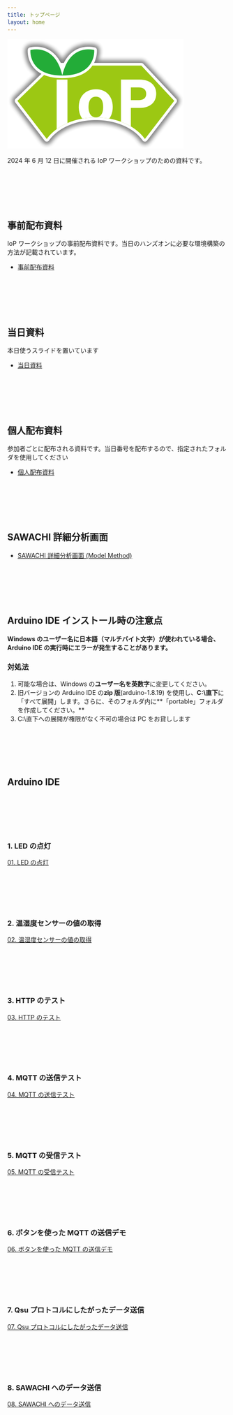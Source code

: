 ```yaml
---
title: トップページ
layout: home
---
```


![IoP Workshop](sawachi_logo.png)

2024 年 6 月 12 日に開催される IoP ワークショップのための資料です。

<div style="height: 80px;"></div>

## 事前配布資料

IoP ワークショップの事前配布資料です。当日のハンズオンに必要な環境構築の方法が記載されています。

- [事前配布資料](https://ptk-y-nakahira.github.io/typst-iop-advance-materials/)

<div style="height: 80px;"></div>

## 当日資料

本日使うスライドを置いています

- [当日資料](https://share.1password.com/s#jQ-LmexAohspvhsRDgA8-COaa1P96SwYjBeeoS0T-_Q)

<div style="height: 80px;"></div>

## 個人配布資料

参加者ごとに配布される資料です。当日番号を配布するので、指定されたフォルダを使用してください

- [個人配布資料](https://share.1password.com/s#3ywoKWNS_TePjkih8Ms8JGCrEhn3AR31hxBzovMZZhI)

<div style="height: 80px;"></div>

## SAWACHI 詳細分析画面

- [SAWACHI 詳細分析画面 (Model Method)](https://testbed-tech-mm.sawachi.com/)

<div style="height: 80px;"></div>

## Arduino IDE インストール時の注意点

**Windows のユーザー名に日本語（マルチバイト文字）が使われている場合、Arduino IDE の実行時にエラーが発生することがあります。**

### 対処法

1. 可能な場合は、Windows の**ユーザー名を英数字**に変更してください。
2. 旧バージョンの Arduino IDE の**zip 版**(arduino-1.8.19) を使用し、**C:\直下**に「すべて展開」します。さらに、そのフォルダ内に**「portable」フォルダを作成してください。**
3. C:\直下への展開が権限がなく不可の場合は PC をお貸しします

<div style="height: 80px;"></div>

## Arduino IDE

<div style="height: 80px;"></div>

### 1. LED の点灯

[01. LED の点灯](0001_led)

<div style="height: 80px;"></div>

### 2. 温湿度センサーの値の取得

[02. 温湿度センサーの値の取得](0002_sht31)

<div style="height: 80px;"></div>

### 3. HTTP のテスト

[03. HTTP のテスト](0003_http)

<div style="height: 80px;"></div>

### 4. MQTT の送信テスト

[04. MQTT の送信テスト](0004_mqtt_pub)

<div style="height: 80px;"></div>

### 5. MQTT の受信テスト

[05. MQTT の受信テスト](0005_mqtt_sub)

<div style="height: 80px;"></div>

### 6. ボタンを使った MQTT の送信デモ

[06. ボタンを使った MQTT の送信デモ](0006_button)

<div style="height: 80px;"></div>

### 7. Qsu プロトコルにしたがったデータ送信

[07. Qsu プロトコルにしたがったデータ送信](0007_qsu)

<div style="height: 80px;"></div>

### 8. SAWACHI へのデータ送信

[08. SAWACHI へのデータ送信](0008_sawachi)
